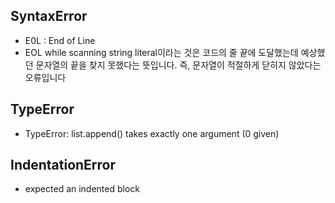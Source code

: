 ## SyntaxError

- E0L : End of Line
- EOL while scanning string literal이라는 것은 코드의 줄 끝에 도달했는데 예상했던 문자열의 끝을 찾지 못했다는 뜻입니다. 즉, 문자열이 적절하게 닫히지 않았다는 오류입니다

## TypeError
- TypeError: list.append() takes exactly one argument (0 given)

## IndentationError
- expected an indented block
